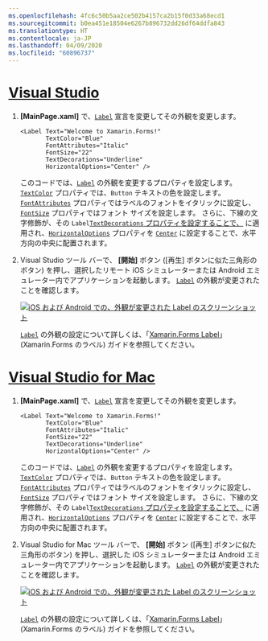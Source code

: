 ```yaml
---
ms.openlocfilehash: 4fc6c50b5aa2ce502b4157ca2b15f0d33a68ecd1
ms.sourcegitcommit: b0ea451e18504e6267b896732dd26df64ddfa843
ms.translationtype: HT
ms.contentlocale: ja-JP
ms.lasthandoff: 04/09/2020
ms.locfileid: "60896737"
---
```

# <a name="visual-studio"></a>[Visual Studio](#tab/vswin)

1. **[MainPage.xaml]** で、[`Label`](xref:Xamarin.Forms.Label) 宣言を変更してその外観を変更します。

    ```xaml
    <Label Text="Welcome to Xamarin.Forms!"
           TextColor="Blue"
           FontAttributes="Italic"
           FontSize="22"
           TextDecorations="Underline"
           HorizontalOptions="Center" />
    ```

    このコードでは、[`Label`](xref:Xamarin.Forms.Label) の外観を変更するプロパティを設定します。 [`TextColor`](xref:Xamarin.Forms.Label.TextColor) プロパティでは、`Button` テキストの色を設定します。 [`FontAttributes`](xref:Xamarin.Forms.Label.FontAttributes) プロパティではラベルのフォントをイタリックに設定し、[`FontSize`](xref:Xamarin.Forms.Label.FontSize) プロパティではフォント サイズを設定します。 さらに、下線の文字修飾が、その `Label`[`TextDecorations` プロパティを設定することで、](xref:Xamarin.Forms.Label.TextDecorations) に適用され、[`HorizontalOptions`](xref:Xamarin.Forms.View.HorizontalOptions) プロパティを [`Center`](xref:Xamarin.Forms.LayoutOptions.Center) に設定することで、水平方向の中央に配置されます。

1. Visual Studio ツール バーで、 **[開始]** ボタン ([再生] ボタンに似た三角形のボタン) を押し、選択したリモート iOS シミュレーターまたは Android エミュレーター内でアプリケーションを起動します。 [`Label`](xref:Xamarin.Forms.Label) の外観が変更されたことを確認します。

    [![iOS および Android での、外観が変更された Label のスクリーンショット](../images/change-label-appearance.png "外観が変更された Label")](../images/change-label-appearance-large.png#lightbox "外観が変更された Label")

    [`Label`](xref:Xamarin.Forms.Label) の外観の設定について詳しくは、「[Xamarin.Forms Label](~/xamarin-forms/user-interface/text/label.md)」 (Xamarin.Forms のラベル) ガイドを参照してください。

# <a name="visual-studio-for-mac"></a>[Visual Studio for Mac](#tab/vsmac)

1. **[MainPage.xaml]** で、[`Label`](xref:Xamarin.Forms.Label) 宣言を変更してその外観を変更します。

    ```xaml
    <Label Text="Welcome to Xamarin.Forms!"
           TextColor="Blue"
           FontAttributes="Italic"
           FontSize="22"
           TextDecorations="Underline"
           HorizontalOptions="Center" />
    ```

    このコードでは、[`Label`](xref:Xamarin.Forms.Label) の外観を変更するプロパティを設定します。 [`TextColor`](xref:Xamarin.Forms.Label.TextColor) プロパティでは、`Button` テキストの色を設定します。 [`FontAttributes`](xref:Xamarin.Forms.Label.FontAttributes) プロパティではラベルのフォントをイタリックに設定し、[`FontSize`](xref:Xamarin.Forms.Label.FontSize) プロパティではフォント サイズを設定します。 さらに、下線の文字修飾が、その `Label`[`TextDecorations` プロパティを設定することで、](xref:Xamarin.Forms.Label.TextDecorations) に適用され、[`HorizontalOptions`](xref:Xamarin.Forms.View.HorizontalOptions) プロパティを [`Center`](xref:Xamarin.Forms.LayoutOptions.Center) に設定することで、水平方向の中央に配置されます。

1. Visual Studio for Mac ツール バーで、 **[開始]** ボタン ([再生] ボタンに似た三角形のボタン) を押し、選択した iOS シミュレーターまたは Android エミュレーター内でアプリケーションを起動します。 [`Label`](xref:Xamarin.Forms.Label) の外観が変更されたことを確認します。

    [![iOS および Android での、外観が変更された Label のスクリーンショット](../images/change-label-appearance.png "外観が変更された Label")](../images/change-label-appearance-large.png#lightbox "外観が変更された Label")

    [`Label`](xref:Xamarin.Forms.Label) の外観の設定について詳しくは、「[Xamarin.Forms Label](~/xamarin-forms/user-interface/text/label.md)」 (Xamarin.Forms のラベル) ガイドを参照してください。
